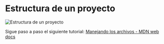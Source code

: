 # Estructura de un proyecto
![Estructura de un proyecto](https://mdn.mozillademos.org/files/9231/file-structure.png)

Sigue paso a paso el siguiente tutorial:
[Manejando los archivos - MDN web docs](https://developer.mozilla.org/es/docs/Learn/Getting_started_with_the_web/Manejando_los_archivos)
